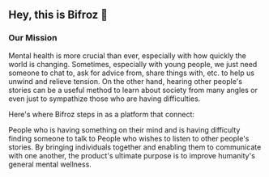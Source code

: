 ## Hey, this is **Bifroz** 👋

### Our Mission

Mental health is more crucial than ever, especially with how quickly the world is changing. Sometimes, especially with young people, we just need someone to chat to, ask for advice from, share things with, etc. to help us unwind and relieve tension. On the other hand, hearing other people's stories can be a useful method to learn about society from many angles or even just to sympathize those who are having difficulties.

Here's where Bifroz steps in as a platform that connect:

People who is having something on their mind and is having difficulty finding someone to talk to
People who wishes to listen to other people's stories.
By bringing individuals together and enabling them to communicate with one another, the product's ultimate purpose is to improve humanity's general mental wellness.
<!--

**Here are some ideas to get you started:**

🙋‍♀️ A short introduction - what is your organization all about?
🌈 Contribution guidelines - how can the community get involved?
👩‍💻 Useful resources - where can the community find your docs? Is there anything else the community should know?
🍿 Fun facts - what does your team eat for breakfast?
🧙 Remember, you can do mighty things with the power of [Markdown](https://docs.github.com/github/writing-on-github/getting-started-with-writing-and-formatting-on-github/basic-writing-and-formatting-syntax)
-->
